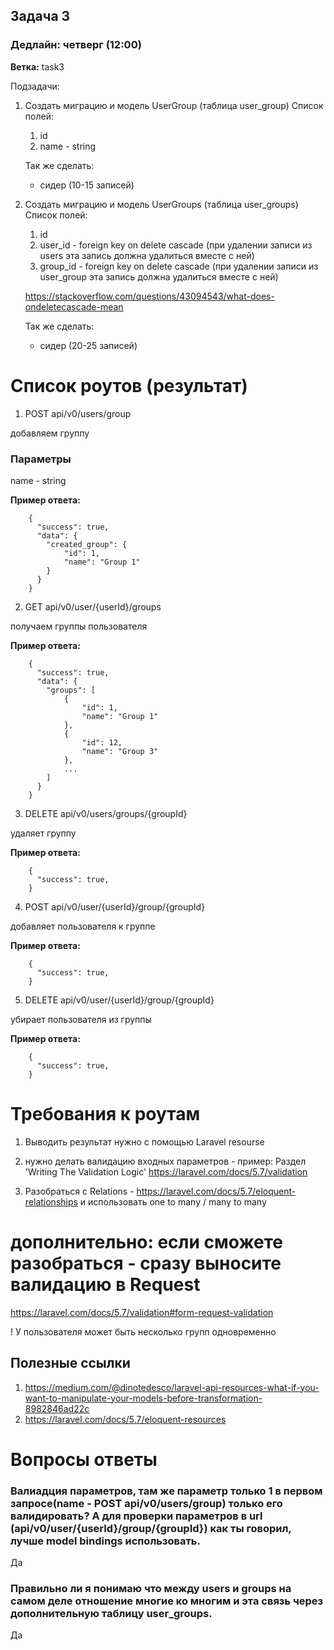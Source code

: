 ## Задача 3
### Дедлайн: четверг (12:00)

**Ветка:** task3

Подзадачи:
1.  Создать миграцию и модель UserGroup (таблица user_group)
    Список полей:
    1. id
    2. name - string

    Так же сделать:
    + сидер (10-15 записей)

2.  Создать миграцию и модель UserGroups (таблица user_groups)
    Список полей:
    1. id
    2. user_id  - foreign key on delete cascade 
    (при удалении записи из users эта запись должна удалиться вместе с ней)
    2. group_id - foreign key on delete cascade 
    (при удалении записи из user_group эта запись должна удалиться вместе с ней)
    

    https://stackoverflow.com/questions/43094543/what-does-ondeletecascade-mean

    Так же сделать:
    + сидер (20-25 записей)

# Список роутов (результат)

1. POST     api/v0/users/group

добавляем группу

### Параметры
name - string

**Пример ответа:**
```
    {
      "success": true,
      "data": {
        "created_group": {
            "id": 1,
            "name": "Group 1"
        }
      }
    }
```

2. GET      api/v0/user/{userId}/groups

получаем группы пользователя

**Пример ответа:**
```
    {
      "success": true,
      "data": {
        "groups": [
            {
                "id": 1,
                "name": "Group 1"
            },
            {
                "id": 12,
                "name": "Group 3"
            },
            ...
        ]
      }
    }
```

3. DELETE api/v0/users/groups/{groupId}

удаляет группу

**Пример ответа:**
```
    {
      "success": true,
    }
```

4. POST api/v0/user/{userId}/group/{groupId}


добавляет пользователя к группе

**Пример ответа:**
```
    {
      "success": true,
    }
```

5. DELETE api/v0/user/{userId}/group/{groupId}

убирает пользователя из группы

**Пример ответа:**
```
    {
      "success": true,
    }
```

# Требования к роутам
1. Выводить результат нужно с помощью Laravel resourse
2. нужно делать валидацию входных параметров - пример:
Раздел 'Writing The Validation Logic' https://laravel.com/docs/5.7/validation

3. Разобраться с Relations - https://laravel.com/docs/5.7/eloquent-relationships
и использовать one to many / many to many

# дополнительно: если сможете разобраться - сразу выносите валидацию в Request
https://laravel.com/docs/5.7/validation#form-request-validation


! У пользователя может быть несколько групп одновременно

## Полезные ссылки
1.  https://medium.com/@dinotedesco/laravel-api-resources-what-if-you-want-to-manipulate-your-models-before-transformation-8982846ad22c
2.  https://laravel.com/docs/5.7/eloquent-resources

# Вопросы ответы
### Валиадция параметров, там же параметр только 1 в первом запросе(name  - POST api/v0/users/group)  только его валидировать? А для проверки параметров в url (api/v0/user/{userId}/group/{groupId}) как ты говорил, лучше model bindings использовать.
Да
### Правильно ли я понимаю что между users и groups на самом деле отношение многие ко многим и эта связь через дополнительную таблицу user_groups.
Да

